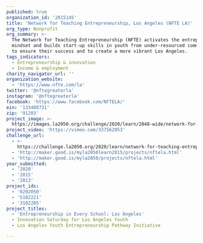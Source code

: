 ```yaml
---
published: true
organization_id: '2015145'
title: 'Network for Teaching Entrepreneurship, Los Angeles (NFTE LA)'
org_type: Nonprofit
org_summary: >-
  The Network for Teaching Entrepreneurship (NFTE) activates the entrepreneurial
  mindset and builds start-up skills in youth from under-resourced communities
  to ensure their success and to create a more vibrant Los Angeles.
tags_indicators:
  - Entrepreneurship & innovation
  - Income & employment
charity_navigator_url: ''
organization_website:
  - 'https://www.nfte.com/la'
twitter: '@nftegreaterla'
instagram: '@nftegreaterla'
facebook: 'https://www.facebook.com/NFTELA/'
ein: '133408731'
zip: '91203'
project_image: >-
  https://images.la2050.org/challenge/2020/learn/2048-wide/network-for-teaching-entrepreneurship-los-angeles-nfte-la.jpg
project_video: 'https://vimeo.com/337562053'
challenge_url:
  - >-
    https://challenge.la2050.org/2020/learn/network-for-teaching-entrepreneurship-los-angeles-nfte-la/
  - 'http://maker.good.is/myla2050learn2015/projects/nftela.html'
  - 'http://maker.good.is/myla2050/projects/nftela.html'
year_submitted:
  - '2020'
  - '2015'
  - '2013'
project_ids:
  - '0202050'
  - '5102221'
  - '3102205'
project_titles:
  - 'Entrepreneurship in Every School: Los Angeles'
  - Innovation Saturday for Los Angeles Youth
  - Los Angeles Youth Entrepreneurship Pathway Initiative

---
```


